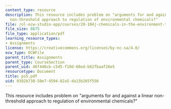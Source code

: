 ```yaml
---
content_type: resource
description: This resource includes problem on "arguments for and against a linear
  non-threshold approach to regulation of environmental chemicals?"
file: /ol-ocw-studio-app/courses/20-104j-chemicals-in-the-environment-toxicology-and-public-health-be-104j-spring-2005/0382b73858e7459482a5da13b265f556_ps5.pdf
file_size: 8675
file_type: application/pdf
learning_resource_types:
- Assignments
license: https://creativecommons.org/licenses/by-nc-sa/4.0/
ocw_type: OCWFile
parent_title: Assignments
parent_type: CourseSection
parent_uid: 46f448cb-c5d5-f10d-68ed-b62fbaaf26e5
resourcetype: Document
title: ps5.pdf
uid: 0382b738-58e7-4594-82a5-da13b265f556
---
```

This resource includes problem on "arguments for and against a linear non-threshold approach to regulation of environmental chemicals?"